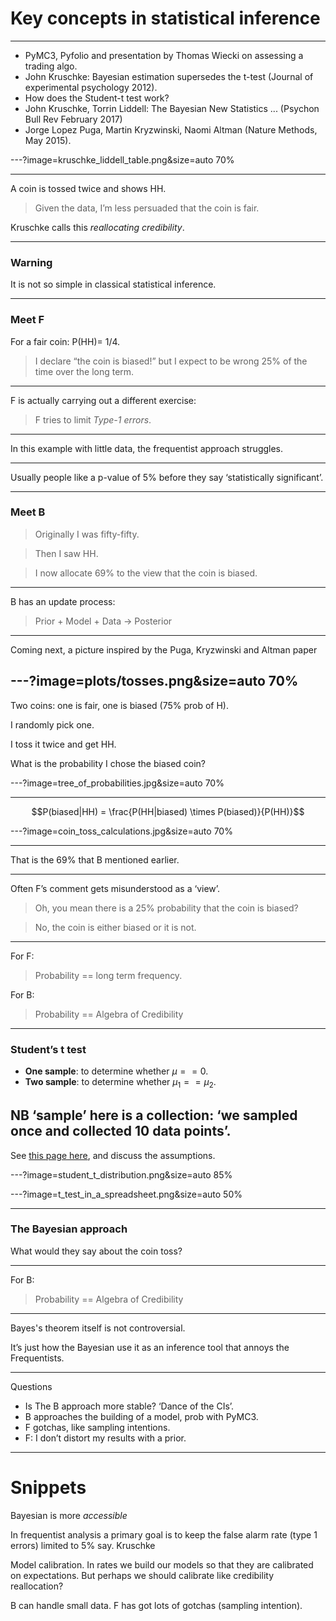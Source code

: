 # Key concepts in statistical inference

---

- PyMC3, Pyfolio and presentation by Thomas Wiecki on assessing a trading algo.
- John Kruschke: Bayesian estimation supersedes the t-test (Journal of experimental psychology 2012).
- How does the Student-t test work?
- John Kruschke, Torrin Liddell: The Bayesian New Statistics ... (Psychon Bull Rev February 2017)
- Jorge Lopez Puga, Martin Kryzwinski, Naomi Altman (Nature Methods, May 2015).

---?image=kruschke_liddell_table.png&size=auto 70%

---

A coin is tossed twice and shows HH.

> Given the data, I’m less persuaded that the coin is fair.

Kruschke calls this _reallocating credibility_.

---
### Warning

It is not so simple in classical statistical inference.

---
### Meet F

For a fair coin: P(HH)= 1/4.

> I declare “the coin is biased!” but I expect to be wrong 25% of the time over the long term.

---

F is actually carrying out a different exercise:

> F tries to limit _Type-1 errors_.

---

In this example with little data, the frequentist approach struggles.

---

Usually people like a p-value of 5% before they say ‘statistically significant’.

---
### Meet B

> Originally I was fifty-fifty.

> Then I saw HH.

> I now allocate 69% to the view that the coin is biased.

---

B has an update process:

> Prior + Model + Data -> Posterior

---

Coming next, a picture inspired by the Puga, Kryzwinski and Altman paper

---?image=plots/tosses.png&size=auto 70%
---

Two coins: one is fair, one is biased (75% prob of H).

I randomly pick one.

I toss it twice and get HH.

What is the probability I chose the biased coin?

---?image=tree_of_probabilities.jpg&size=auto 70%

---

$$P(biased|HH) = \frac{P(HH|biased) \times P(biased)}{P(HH)}$$

---?image=coin_toss_calculations.jpg&size=auto 70%

---

That is the 69% that B mentioned earlier.

---

Often F’s comment gets misunderstood as a ‘view’.

> Oh, you mean there is a 25% probability that the coin is biased?

> No, the coin is either biased or it is not.

---

For F:

> Probability == long term frequency.

For B:

> Probability == Algebra of Credibility

---
### Student’s t test

- **One sample**: to determine whether $\mu == 0$.
- **Two sample**: to determine whether $\mu_1 == \mu_2$.

NB ‘sample’ here is a collection: ‘we sampled once and collected 10 data points’.
---

See [this page here](https://www.statisticssolutions.com/manova-analysis-one-sample-t-test/), and discuss the assumptions.

---?image=student_t_distribution.png&size=auto 85%

---?image=t_test_in_a_spreadsheet.png&size=auto 50%

---
### The Bayesian approach

What would they say about the coin toss?

---

For B:

> Probability == Algebra of Credibility

---


Bayes's theorem itself is not controversial.

It’s just how the Bayesian use it as an inference tool that annoys the Frequentists.

---
Questions

- Is The B approach more stable? ‘Dance of the CIs’.
- B approaches the building of a model, prob with PyMC3.
- F gotchas, like sampling intentions.
- F: I don’t distort my results with a prior.

---

Snippets
====

Bayesian is more _accessible_

In frequentist analysis a primary goal is to keep the false alarm rate (type 1 errors) limited to 5% say.  Kruschke

Model calibration. In rates we build our models so that they are calibrated on expectations. But perhaps we should calibrate like credibility reallocation?

B can handle small data.
F has got lots of gotchas (sampling intention).
